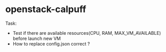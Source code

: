 # openstack-calpuff

Task:

- Test if there are available resources(CPU, RAM, MAX_VM_AVAILABLE) before launch new VM
- How to replace config.json correct ?
